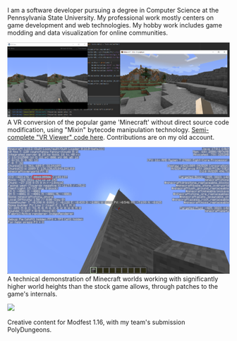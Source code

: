 I am a software developer pursuing a degree in Computer Science at the Pennsylvania State University. My professional work mostly centers on game development and web technologies. My hobby work includes game modding and data visualization for online communities.

![A VR conversion of the popular game 'Minecraft' without direct source code modification, using "Mixin" bytecode manipulation technology.](https://github.com/AriadneAu/ariadneau/blob/main/openmcvr.png?raw=true)
A VR conversion of the popular game 'Minecraft' without direct source code modification, using "Mixin" bytecode manipulation technology. [Semi-complete "VR Viewer" code here](https://github.com/i509VCB/OpenMCVR). Contributions are on my old account.

![](https://github.com/AutumnAurelium/WorldHeightBooster2/blob/main/showcase.png?raw=true)
A technical demonstration of Minecraft worlds working with significantly higher world heights than the stock game allows, through patches to the game's internals.

![](https://media.discordapp.net/attachments/523251999899385875/725147978830184505/unknown.png?width=914&height=521)

Creative content for Modfest 1.16, with my team's submission PolyDungeons.

